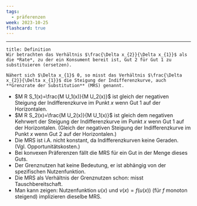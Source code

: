 ```yaml
---
tags:
  - präferenzen
week: 2023-10-25
flashcard: true
---
```

***

```ad-important
title: Definition
Wir betrachten das Verhältnis $\frac{\Delta x_{2}}{\Delta x_{1}}$ als die *Rate*, zu der ein Konsument bereit ist, Gut 2 für Gut 1 zu substituieren (ersetzen).

Nähert sich $\Delta x_{1}$ 0, so misst das Verhältnis $\frac{\Delta x_{2}}{\Delta x_{1}}$ die Steigung der Indifferenzkurve, auch **Grenzrate der Substitution** (MRS) genannt.
```

- $M R S_1(x)=\frac{M U_1(x)}{M U_2(x)}$ ist gleich der negativen Steigung der Indifferenzkurve im Punkt $x$ wenn Gut 1 auf der Horizontalen. 
- $M R S_2(x)=\frac{M U_2(x)}{M U_1(x)}$ ist gleich dem negativen Kehrwert der Steigung der Indifferenzkurve im Punkt $x$ wenn Gut 1 auf der Horizontalen. (Gleich der negativen Steigung der Indifferenzkurve im Punkt $x$ wenn Gut 2 auf der Horizontalen.)
- Die MRS ist i.A. nicht konstant, da Indifferenzkurven keine Geraden. (Vgl. Opportunitätskosten.)
- Bei konvexen Präferenzen fällt die MRS für ein Gut in der Menge dieses Guts.
- Der Grenznutzen hat keine Bedeutung, er ist abhängig von der spezifischen Nutzenfunktion.
- Die MRS als Verhältnis der Grenznutzen schon: misst Tauschbereitschaft.
- Man kann zeigen: Nutzenfunktion $u(x)$ und $v(x)=f(u(x))$ (für $f$ monoton steigend) implizieren dieselbe MRS.


